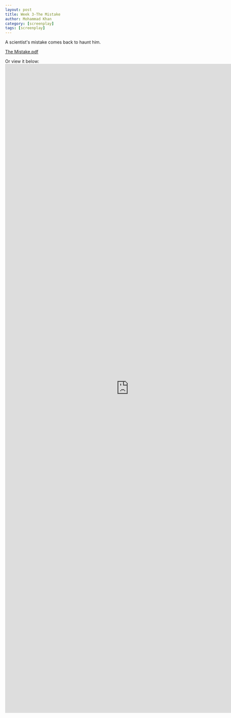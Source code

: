 ```yaml
---
layout: post
title: Week 3-The Mistake
author: Mohammad Khan
category: [screenplay]
tags: [screenplay]
---
```

<p>A scientist's mistake comes back to haunt him.</p>

<a href="https://drive.google.com/file/d/17NUrx-D6QDLhKm6a1SzZeTFGETzdUNBT/view?usp=sharing">The Mistake.pdf</a>

Or view it below: 
<embed src="https://drive.google.com/file/d/17NUrx-D6QDLhKm6a1SzZeTFGETzdUNBT/view?usp=sharing" width="800px" height="2100px" />
